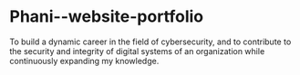 # Phani--website-portfolio
To build a dynamic career in the field of cybersecurity, and to contribute to the security and integrity of digital systems of an organization while continuously expanding my knowledge.
